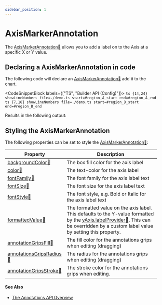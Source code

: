 ```yaml
---
sidebar_position: 1
---
```


# AxisMarkerAnnotation

The [AxisMarkerAnnotation:blue_book:](https://www.scichart.com/documentation/js/current/typedoc/classes/axismarkerannotation.html) allows you to add a label on to the Axis at a specific X or Y value.

<CenteredImageWrapper 
    src="/images/Annotations_AxisMarkerAnnotation.png"
/>

Declaring a AxisMarkerAnnotation in code
----------------------------------------

The following code will declare an [AxisMarkerAnnotation:blue_book:](https://www.scichart.com/documentation/js/current/typedoc/classes/axismarkerannotation.html) add it to the chart.

<CodeSnippetBlock labels={["TS", "Builder API (Config)"]}>
    ```ts {14,24} showLineNumbers file=./demo.ts start=#region_A_start end=#region_A_end
    ```
    ```ts {7,18} showLineNumbers file=./demo.ts start=#region_B_start end=#region_B_end
    ```
</CodeSnippetBlock>

Results in the following output: 

<LiveDocSnippet name="./demo" />

Styling the AxisMarkerAnnotation
--------------------------------

The following properties can be set to style the [AxisMarkerAnnotation:blue_book:](https://www.scichart.com/documentation/js/current/typedoc/classes/axismarkerannotation.html):

| **Property** | **Description** |
|--------------|-----------------|
| [backgroundColor:blue_book:](https://www.scichart.com/documentation/js/current/typedoc/classes/axismarkerannotation.html#backgroundColor) | The box fill color for the axis label |
| [color:blue_book:](https://www.scichart.com/documentation/js/current/typedoc/classes/axismarkerannotation.html#color) | The text-color for the axis label |
| [fontFamily:blue_book:](https://www.scichart.com/documentation/js/current/typedoc/classes/axismarkerannotation.html#fontfamily) | The font family for the axis label text |
| [fontSize:blue_book:](https://www.scichart.com/documentation/js/current/typedoc/classes/axismarkerannotation.html#fontSize) | The font size for the axis label text |
| [fontStyle:blue_book:](https://www.scichart.com/documentation/js/current/typedoc/classes/axismarkerannotation.html#fontStyle) | The font style, e.g. Bold or Italic for the axis label text |
| [formattedValue:blue_book:](https://www.scichart.com/documentation/js/current/typedoc/classes/axismarkerannotation.html#formattedvalue) | The formatted value on the axis label. This defaults to the Y-value formatted by the [yAxis.labelProvider:blue_book:](https://www.scichart.com/documentation/js/current/typedoc/classes/axisbase2d.html#labelprovider). This can be overridden by a custom label value by setting this property. |
| [annotationGripsFill:blue_book:](https://www.scichart.com/documentation/js/current/typedoc/classes/axismarkerannotation.html#annotationsgripsfill) | The fill color for the annotations grips when editing (dragging) |
| [annotationsGripsRadius:blue_book:](https://www.scichart.com/documentation/js/current/typedoc/classes/axismarkerannotation.html#annotationsgripsradius) | The radius for the annotations grips when editing (dragging) |
| [annotationGripsStroke:blue_book:](https://www.scichart.com/documentation/js/current/typedoc/classes/axismarkerannotation.html#annotationsgripsstroke) | The stroke color for the annotations grips when editing. |

#### See Also

* [The Annotations API Overview](/2d-charts/annotations-api/axis-marker-annotation/axis-marker-annotation-overview)